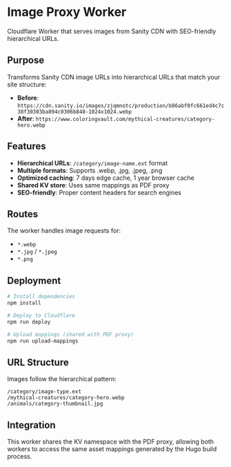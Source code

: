 # Image Proxy Worker

Cloudflare Worker that serves images from Sanity CDN with SEO-friendly hierarchical URLs.

## Purpose

Transforms Sanity CDN image URLs into hierarchical URLs that match your site structure:

- **Before**: `https://cdn.sanity.io/images/zjqmnotc/production/b86abf0fc661ed4c7c38f30303ba894c0306b848-1024x1024.webp`
- **After**: `https://www.coloringvault.com/mythical-creatures/category-hero.webp`

## Features

- **Hierarchical URLs**: `/category/image-name.ext` format
- **Multiple formats**: Supports .webp, .jpg, .jpeg, .png
- **Optimized caching**: 7 days edge cache, 1 year browser cache
- **Shared KV store**: Uses same mappings as PDF proxy
- **SEO-friendly**: Proper content headers for search engines

## Routes

The worker handles image requests for:
- `*.webp`
- `*.jpg` / `*.jpeg` 
- `*.png`

## Deployment

```bash
# Install dependencies
npm install

# Deploy to Cloudflare
npm run deploy

# Upload mappings (shared with PDF proxy)
npm run upload-mappings
```

## URL Structure

Images follow the hierarchical pattern:
```
/category/image-type.ext
/mythical-creatures/category-hero.webp
/animals/category-thumbnail.jpg
```

## Integration

This worker shares the KV namespace with the PDF proxy, allowing both workers to access the same asset mappings generated by the Hugo build process.